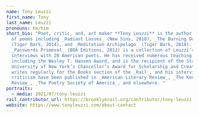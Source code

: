 ```yaml
---
name: Tony Leuzzi
first_name: Tony
last_name: Leuzzi
pronouns: he/him
short_bio: "Poet, critic, and, art maker **Tony Leuzzi** is the author of books
  of poems including _Radiant Losses_ (New Sins, 2010), _The Burning Door_
  (Tiger Bark, 2014), and _Meditation Archipelago_ (Tiger Bark, 2018).
  _Passwords Primeval_ (BOA Editions, 2012) is a collection of Leuzzi’s
  interviews with 20 American poets. He has received numerous teaching awards,
  including the Wesley T. Hansen Award, and is the recipient of the State
  University of New York’s Chancellor’s Award for Scholarship and Creativity. He
  writes regularly for the Books section of the _Rail_, and his interviews and
  criticism have been published in _American Literary Review_, _The Kenyon
  Review_, _The Poetry Society of America_, and elsewhere. "
portraits:
  - media: 2021/07/tony-leuzzi
rail_contributor_url: https://brooklynrail.org/contributor/tony-leuzzi
website: https://www.tonyleuzzi.com/about-contact
---
```

